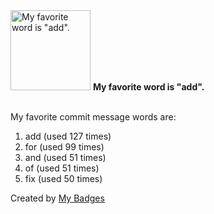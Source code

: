 <img src="https://my-badges.github.io/my-badges/favorite-word.png" alt="My favorite word is &quot;add&quot;." title="My favorite word is &quot;add&quot;." width="128">
<strong>My favorite word is &quot;add&quot;.</strong>
<br><br>

My favorite commit message words are:

1. add (used 127 times)
2. for (used 99 times)
3. and (used 51 times)
4. of (used 51 times)
5. fix (used 50 times)


Created by <a href="https://github.com/my-badges/my-badges">My Badges</a>